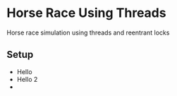 # Horse Race Using Threads
Horse race simulation using threads and reentrant locks

## Setup
* Hello
* Hello 2
* 
